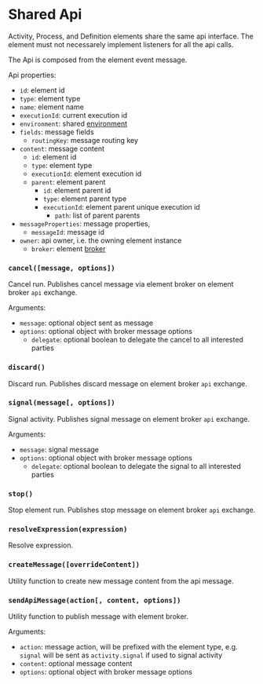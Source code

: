 Shared Api
==========

Activity, Process, and Definition elements share the same api interface. The element must not necessarely implement listeners for all the api calls.

The Api is composed from the element event message.

Api properties:
- `id`: element id
- `type`: element type
- `name`: element name
- `executionId`: current execution id
- `environment`: shared [environment](/docs/Environment.md)
- `fields`: message fields
  - `routingKey`: message routing key
- `content`: message content
  - `id`: element id
  - `type`: element type
  - `executionId`: element execution id
  - `parent`: element parent
    - `id`: element parent id
    - `type`: element parent type
    - `executionId`: element parent unique execution id
      - `path`: list of parent parents
- `messageProperties`: message properties,
  - `messageId`: message id
- `owner`: api owner, i.e. the owning element instance
  - `broker`: element [broker](https://github.com/paed01/smqp)

### `cancel([message, options])`

Cancel run. Publishes cancel message via element broker on element broker `api` exchange.

Arguments:
- `message`: optional object sent as message
- `options`: optional object with broker message options
  - `delegate`: optional boolean to delegate the cancel to all interested parties

### `discard()`

Discard run. Publishes discard message on element broker `api` exchange.

### `signal(message[, options])`

Signal activity. Publishes signal message on element broker `api` exchange.

Arguments:
- `message`: signal message
- `options`: optional object with broker message options
  - `delegate`: optional boolean to delegate the signal to all interested parties

### `stop()`

Stop element run. Publishes stop message on element broker `api` exchange.

### `resolveExpression(expression)`

Resolve expression.

### `createMessage([overrideContent])`

Utility function to create new message content from the api message.

### `sendApiMessage(action[, content, options])`

Utility function to publish message with element broker.

Arguments:
- `action`: message action, will be prefixed with the element type, e.g. `signal` will be sent as `activity.signal` if used to signal activity
- `content`: optional message content
- `options`: optional object with broker message options

